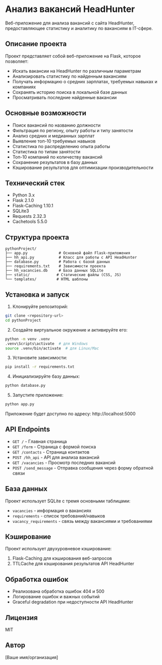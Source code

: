 # Анализ вакансий HeadHunter

Веб-приложение для анализа вакансий с сайта HeadHunter, предоставляющее статистику и аналитику по вакансиям в IT-сфере.

## Описание проекта

Проект представляет собой веб-приложение на Flask, которое позволяет:
- Искать вакансии на HeadHunter по различным параметрам
- Анализировать статистику по найденным вакансиям
- Получать информацию о средних зарплатах, требуемых навыках и компаниях
- Сохранять историю поиска в локальной базе данных
- Просматривать последние найденные вакансии

## Основные возможности

- Поиск вакансий по названию должности
- Фильтрация по региону, опыту работы и типу занятости
- Анализ средних и медианных зарплат
- Выявление топ-10 требуемых навыков
- Статистика по распределению опыта работы
- Статистика по типам занятости
- Топ-10 компаний по количеству вакансий
- Сохранение результатов в базу данных
- Кэширование результатов для оптимизации производительности

## Технический стек

- Python 3.x
- Flask 2.1.0
- Flask-Caching 1.10.1
- SQLite3
- Requests 2.32.3
- Cachetools 5.5.0

## Структура проекта

```
pythonProject/
├── app.py              # Основной файл Flask-приложения
├── hh_api.py           # Класс для работы с API HeadHunter
├── database.py         # Работа с базой данных
├── requirements.txt    # Зависимости проекта
├── hh_vacancies.db     # База данных SQLite
├── static/            # Статические файлы (CSS, JS)
└── templates/         # HTML шаблоны
```

## Установка и запуск

1. Клонируйте репозиторий:
```bash
git clone <repository-url>
cd pythonProject
```

2. Создайте виртуальное окружение и активируйте его:
```bash
python -m venv .venv
.venv\Scripts\activate  # для Windows
source .venv/bin/activate  # для Linux/Mac
```

3. Установите зависимости:
```bash
pip install -r requirements.txt
```

4. Инициализируйте базу данных:
```bash
python database.py
```

5. Запустите приложение:
```bash
python app.py
```

Приложение будет доступно по адресу: http://localhost:5000

## API Endpoints

- `GET /` - Главная страница
- `GET /form` - Страница с формой поиска
- `GET /contacts` - Страница контактов
- `POST /hh_api` - API для анализа вакансий
- `GET /vacancies` - Просмотр последних вакансий
- `POST /send_message` - Отправка сообщения через форму обратной связи

## База данных

Проект использует SQLite с тремя основными таблицами:
- `vacancies` - информация о вакансиях
- `requirements` - список требований/навыков
- `vacancy_requirements` - связь между вакансиями и требованиями

## Кэширование

Проект использует двухуровневое кэширование:
1. Flask-Caching для кэширования веб-запросов
2. TTLCache для кэширования результатов API HeadHunter

## Обработка ошибок

- Реализована обработка ошибок 404 и 500
- Логирование ошибок и важных событий
- Graceful degradation при недоступности API HeadHunter

## Лицензия

MIT

## Автор

[Ваше имя/организация] 